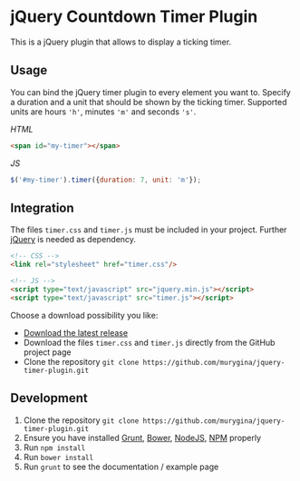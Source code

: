 # jQuery Countdown Timer Plugin

This is a jQuery plugin that allows to display a ticking timer.

## Usage

You can bind the jQuery timer plugin to every element you want to. Specify a duration and a unit that should be shown
by the ticking timer. Supported units are hours <code>'h'</code>, minutes <code>'m'</code> and seconds <code>'s'</code>.

*HTML*

```html
<span id="my-timer"></span>
```

*JS*

```js
$('#my-timer').timer({duration: 7, unit: 'm'});
```

## Integration

The files `timer.css` and `timer.js` must be included in your project. Further [jQuery](http://jquery.com/) is needed
as dependency.

```html
<!-- CSS -->
<link rel="stylesheet" href="timer.css"/>

<!-- JS -->
<script type="text/javascript" src="jquery.min.js"></script>
<script type="text/javascript" src="timer.js"></script>
```

Choose a download possibility you like:

* [Download the latest release](https://github.com/murygina/jquery-timer-plugin/archive/master.zip)
* Download the files `timer.css` and `timer.js` directly from the GitHub project page
* Clone the repository `git clone https://github.com/murygina/jquery-timer-plugin.git`

## Development

1. Clone the repository `git clone https://github.com/murygina/jquery-timer-plugin.git`
2. Ensure you have installed [Grunt](http://gruntjs.com/), [Bower](http://bower.io/), [NodeJS](https://nodejs.org/), [NPM](https://www.npmjs.com/) properly
3. Run `npm install`
4. Run `bower install`
5. Run `grunt` to see the documentation / example page

